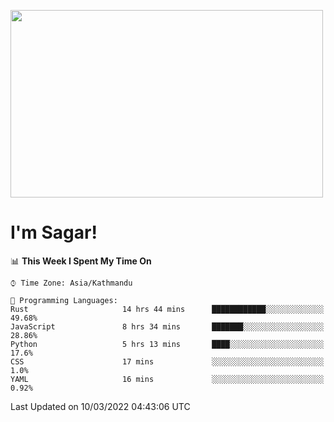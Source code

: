 
<img src="https://media.giphy.com/media/3ornk57KwDXf81rjWM/giphy.gif" width="500" height="300" frameBorder="0" class="giphy-embed" allowFullScreen></img>

#   I'm Sagar!

<!--START_SECTION:waka-->
📊 **This Week I Spent My Time On** 

```text
⌚︎ Time Zone: Asia/Kathmandu

💬 Programming Languages: 
Rust                     14 hrs 44 mins      ████████████░░░░░░░░░░░░░   49.68% 
JavaScript               8 hrs 34 mins       ███████░░░░░░░░░░░░░░░░░░   28.86% 
Python                   5 hrs 13 mins       ████░░░░░░░░░░░░░░░░░░░░░   17.6% 
CSS                      17 mins             ░░░░░░░░░░░░░░░░░░░░░░░░░   1.0% 
YAML                     16 mins             ░░░░░░░░░░░░░░░░░░░░░░░░░   0.92%

```


 Last Updated on 10/03/2022 04:43:06 UTC
<!--END_SECTION:waka-->
